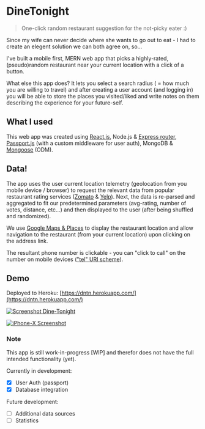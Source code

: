 # DineTonight

> One-click random restaurant suggestion for the not-picky eater :)

Since my wife can never decide where she wants to go out to eat - I had to create an elegent solution we can both agree on, so...

I've built a mobile first, MERN web app that picks a highly-rated, (pseudo)random restaurant near your current location with a click of a button.

What else this app does? It lets you select a search radius ( = how much you are willing to travel) and after creating a user account (and logging in) you will be able to store the places you visited/liked and write notes on them describing the experience for your future-self.

## What I used

This web app was created using [React.js](https://reactjs.org/), Node.js & [Express router](https://expressjs.com/en/4x/api.html#router), [Passport.js](http://www.passportjs.org/) (with a custom middleware for user auth), MongoDB & [Mongoose](https://mongoosejs.com/) (ODM).

## Data!

The app uses the user current location telemetry (geolocation from you mobile device / browser) to request the relevant data from popular restaurant rating services ([Zomato](https://developers.zomato.com/api) & [Yelp](https://www.yelp.com/fusion)). Next, the data is re-parsed and aggregated to fit our predetermined parameters (avg-rating, number of votes, distance, etc...) and then displayed to the user (after being shuffled and randomized).

We use [Google Maps & Places](https://developers.google.com/maps/documentation/urls/guide) to display the restaurant location and allow navigation to the restaurant (from your current location) upon clicking on the address link.

The resultant phone number is clickable - you can "click to call" on the number on mobile devices (["tel" URI scheme](https://tools.ietf.org/html/rfc3966)).

## Demo

Deployed to Heroku: [https://dntn.herokuapp.com/](https://dntn.herokuapp.com/)

[![Screenshot Dine-Tonight](https://i.postimg.cc/3RJjVW9P/Screenshot-2018-12-09-Dine-Tonight.png)](https://dntn.herokuapp.com/)

[![iPhone-X Screenshot ](https://i.postimg.cc/4xx61QZz/iphonexspacegrey-portrait.png)](https://dntn.herokuapp.com/)

### Note

This app is still work-in-progress [WIP] and therefor does not have the full intended functionality (yet).

Currently in development:

- [x] User Auth (passport)
- [x] Database integration

Future development:

- [ ] Additional data sources
- [ ] Statistics

